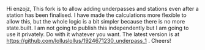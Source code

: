 Hi enzojz,
This fork is to allow adding underpasses and stations even after a station has been finalised.
I have made the calculations more flexible to allow this, but the whole logic is a bit simpler because there is no more state.built.
I am not going to publish this independently but I am going to use it privately. Do with it whatever you want. The latest version is at https://github.com/lolluslollus/1924671230_underpass_1 .
Cheers!
